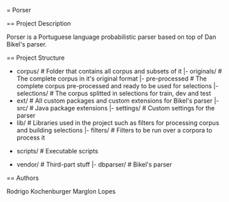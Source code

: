 = Porser

== Project Description

Porser is a Portuguese language probabilistic parser based on top of Dan Bikel's parser.

== Project Structure

  + corpus/           # Folder that contains all corpus and subsets of it
   |- originals/      # The complete corpus in it's original format
   |- pre-processed   # The complete corpus pre-processed and ready to be used for selections
   |- selections/     # The corpus splitted in selections for train, dev and test
  + ext/              # All custom packages and custom extensions for Bikel's parser
   |- src/            # Java package extensions
   |- settings/       # Custom settings for the parser
  + lib/              # Libraries used in the project such as filters for processing corpus and building selections
   |- filters/        # Filters to be run over a corpora to process it
  - scripts/          # Executable scripts
  + vendor/           # Third-part stuff
   |- dbparser/       # Bikel's parser

== Authors

Rodrigo Kochenburger <divoxx at gmail dot com>
Marglon Lopes 
